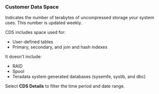 ### Customer Data Space

Indicates the number of terabytes of uncompressed storage your system uses. This number is updated weekly.

CDS includes space used for:
- User-defined tables
- Primary, secondary, and join and hash indexes

It doesn't include:
- RAID
- Spool
- Teradata system generated databases (sysemfe, syslib, and dbc)

Select **CDS Details** to filter the time period and date range.